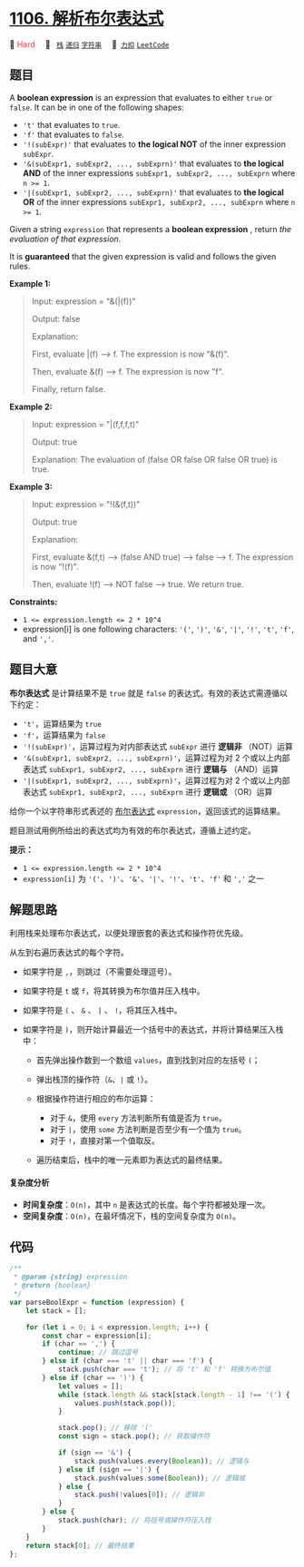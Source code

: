 # [1106. 解析布尔表达式](https://2xiao.github.io/leetcode-js/problem/1106.html)

🔴 <font color=#ff334b>Hard</font>&emsp; 🔖&ensp; [`栈`](/tag/stack.md) [`递归`](/tag/recursion.md) [`字符串`](/tag/string.md)&emsp; 🔗&ensp;[`力扣`](https://leetcode.cn/problems/parsing-a-boolean-expression) [`LeetCode`](https://leetcode.com/problems/parsing-a-boolean-expression)

## 题目

A **boolean expression** is an expression that evaluates to either `true` or
`false`. It can be in one of the following shapes:

- `'t'` that evaluates to `true`.
- `'f'` that evaluates to `false`.
- `'!(subExpr)'` that evaluates to **the logical NOT** of the inner expression `subExpr`.
- `'&(subExpr1, subExpr2, ..., subExprn)'` that evaluates to **the logical AND** of the inner expressions `subExpr1, subExpr2, ..., subExprn` where `n >= 1`.
- `'|(subExpr1, subExpr2, ..., subExprn)'` that evaluates to **the logical OR** of the inner expressions `subExpr1, subExpr2, ..., subExprn` where `n >= 1`.

Given a string `expression` that represents a **boolean expression** , return
_the evaluation of that expression_.

It is **guaranteed** that the given expression is valid and follows the given
rules.

**Example 1:**

> Input: expression = "&(|(f))"
>
> Output: false
>
> Explanation:
>
> First, evaluate |(f) --> f. The expression is now "&(f)".
>
> Then, evaluate &(f) --> f. The expression is now "f".
>
> Finally, return false.

**Example 2:**

> Input: expression = "|(f,f,f,t)"
>
> Output: true
>
> Explanation: The evaluation of (false OR false OR false OR true) is true.

**Example 3:**

> Input: expression = "!(&(f,t))"
>
> Output: true
>
> Explanation:
>
> First, evaluate &(f,t) --> (false AND true) --> false --> f. The expression is now "!(f)".
>
> Then, evaluate !(f) --> NOT false --> true. We return true.

**Constraints:**

- `1 <= expression.length <= 2 * 10^4`
- expression[i] is one following characters: `'('`, `')'`, `'&'`, `'|'`, `'!'`, `'t'`, `'f'`, and `','`.

## 题目大意

**布尔表达式** 是计算结果不是 `true` 就是 `false` 的表达式。有效的表达式需遵循以下约定：

- `'t'`，运算结果为 `true`
- `'f'`，运算结果为 `false`
- `'!(subExpr)'`，运算过程为对内部表达式 `subExpr` 进行 **逻辑非** （NOT）运算
- `'&(subExpr1, subExpr2, ..., subExprn)'`，运算过程为对 2 个或以上内部表达式 `subExpr1, subExpr2, ..., subExprn` 进行 **逻辑与** （AND）运算
- `'|(subExpr1, subExpr2, ..., subExprn)'`，运算过程为对 2 个或以上内部表达式 `subExpr1, subExpr2, ..., subExprn` 进行 **逻辑或** （OR）运算

给你一个以字符串形式表述的
[布尔表达式](https://baike.baidu.com/item/%E5%B8%83%E5%B0%94%E8%A1%A8%E8%BE%BE%E5%BC%8F/1574380?fr=aladdin)
`expression`，返回该式的运算结果。

题目测试用例所给出的表达式均为有效的布尔表达式，遵循上述约定。

**提示：**

- `1 <= expression.length <= 2 * 10^4`
- `expression[i]` 为 `'('`、`')'`、`'&'`、`'|'`、`'!'`、`'t'`、`'f'` 和 `','` 之一

## 解题思路

利用栈来处理布尔表达式，以便处理嵌套的表达式和操作符优先级。

从左到右遍历表达式的每个字符。

- 如果字符是 `,`，则跳过（不需要处理逗号）。
- 如果字符是 `t` 或 `f`，将其转换为布尔值并压入栈中。
- 如果字符是 `(` 、 `&` 、 `|` 、 `!`，将其压入栈中。
- 如果字符是 `)`，则开始计算最近一个括号中的表达式，并将计算结果压入栈中：

  - 首先弹出操作数到一个数组 `values`，直到找到对应的左括号 `(`；
  - 弹出栈顶的操作符（`&`、`|` 或 `!`）。
  - 根据操作符进行相应的布尔运算：

    - 对于 `&`，使用 `every` 方法判断所有值是否为 `true`。
    - 对于 `|`，使用 `some` 方法判断是否至少有一个值为 `true`。
    - 对于 `!`，直接对第一个值取反。

  - 遍历结束后，栈中的唯一元素即为表达式的最终结果。

#### 复杂度分析

- **时间复杂度**：`O(n)`，其中 `n` 是表达式的长度。每个字符都被处理一次。
- **空间复杂度**：`O(n)`，在最坏情况下，栈的空间复杂度为 `O(n)`。

## 代码

```javascript
/**
 * @param {string} expression
 * @return {boolean}
 */
var parseBoolExpr = function (expression) {
	let stack = [];

	for (let i = 0; i < expression.length; i++) {
		const char = expression[i];
		if (char == ',') {
			continue; // 跳过逗号
		} else if (char === 't' || char === 'f') {
			stack.push(char === 't'); // 将 't' 和 'f' 转换为布尔值
		} else if (char == ')') {
			let values = [];
			while (stack.length && stack[stack.length - 1] !== '(') {
				values.push(stack.pop());
			}

			stack.pop(); // 移除 '('
			const sign = stack.pop(); // 获取操作符

			if (sign == '&') {
				stack.push(values.every(Boolean)); // 逻辑与
			} else if (sign == '|') {
				stack.push(values.some(Boolean)); // 逻辑或
			} else {
				stack.push(!values[0]); // 逻辑非
			}
		} else {
			stack.push(char); // 将括号或操作符压入栈
		}
	}
	return stack[0]; // 最终结果
};
```
